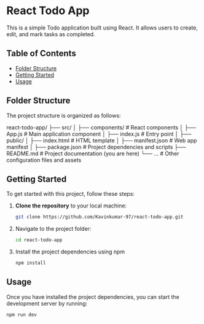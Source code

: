 # React Todo App

This is a simple Todo application built using React. It allows users to create, edit, and mark tasks as completed.

## Table of Contents

- [Folder Structure](#folder-structure)
- [Getting Started](#getting-started)
- [Usage](#usage)

## Folder Structure

The project structure is organized as follows:

react-todo-app/
├── src/
│ ├── components/ # React components
│ ├── App.js # Main application component
│ ├── index.js # Entry point
│
├── public/
│ ├── index.html # HTML template
│ ├── manifest.json # Web app manifest
│
├── package.json # Project dependencies and scripts
├── README.md # Project documentation (you are here)
└── ... # Other configuration files and assets

## Getting Started

To get started with this project, follow these steps:

1. **Clone the repository** to your local machine:

   ```bash
   git clone https://github.com/Kavinkumar-97/react-todo-app.git
   ```

2. Navigate to the project folder:

   ```bash
   cd react-todo-app
   ```

3. Install the project dependencies using npm

   ```bash
   npm install
   ```

## Usage

Once you have installed the project dependencies, you can start the development server by running:

```bash
npm run dev
```
